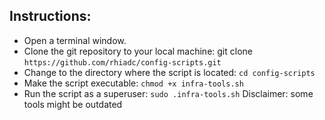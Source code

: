 ## Instructions:
- Open a terminal window.
- Clone the git repository to your local machine: git clone `https://github.com/rhiadc/config-scripts.git`
- Change to the directory where the script is located: `cd config-scripts`
- Make the script executable: `chmod +x infra-tools.sh`
- Run the script as a superuser: `sudo .infra-tools.sh`
Disclaimer: some tools might be outdated
